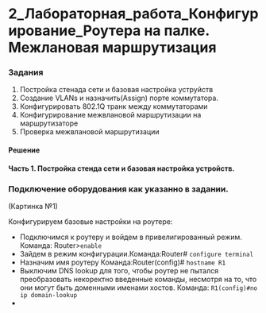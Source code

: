 # 2_Лабораторная_работа_Конфигурирование_Роутера на палке. Межлановая маршрутизация  


### Задания
1. Постройка стенада сети и базовая настройка уструйств
2. Создание VLANs и назначить(Assign) порте коммутатора.
3. Конфигурировать 802.1Q транк между коммутаторами
4. Конфигурирование межвлановой маршрутизации на маршрутизаторе
5. Проверка межвлановой маршрутизации

#### Решение
#### Часть 1. Постройка стенда сети и базовая настройка устройств.


### Подключение оборудования как указанно в задании.
(Картинка №1)

Конфигурируем базовые настройки на роутере:
 
+ Подключимся к роутеру и войдем в привелигированный режим. Команда: Router>```enable```
+ Зайдем в режим конфигурации.Команда:Router# ```configure terminal```
+ Назначим имя роутеру Команда:Router(config)# ```hostname R1```
+ Выключим DNS lookup для того, чтобы роутер не пытался преобразовать некоректно введенные команды, несмотря на то, что они могут быть доменными именами хостов. Команда: ```R1(config)#no ip domain-lookup```
+ 
